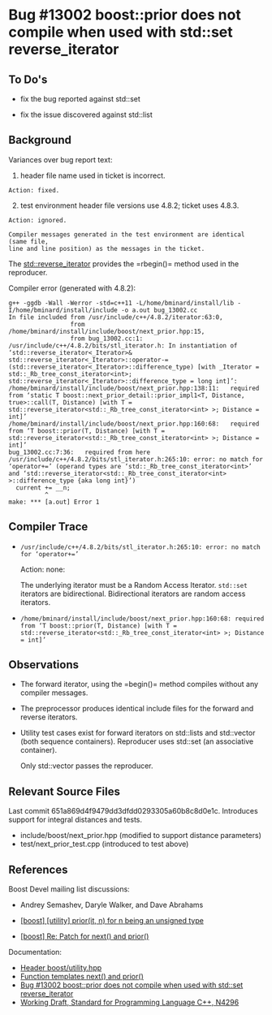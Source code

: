 # Bug #13002 boost::prior does not compile when used with std::set reverse_iterator

## To Do's

  - fix the bug reported against std::set

  - fix the issue discovered against std::list

## Background

Variances over bug report text: 

  1. header file name used in ticket is incorrect.

    Action: fixed.

  2. test environment header file versions use 4.8.2; ticket uses 4.8.3.

    Action: ignored.

    Compiler messages generated in the test environment are identical (same file,
    line and line position) as the messages in the ticket.

The [std::reverse_iterator](http://en.cppreference.com/w/cpp/iterator/reverse_iterator)
provides the =rbegin()= method used in the reproducer.

Compiler error (generated with 4.8.2):

```
g++ -ggdb -Wall -Werror -std=c++11 -L/home/bminard/install/lib -I/home/bminard/install/include -o a.out bug_13002.cc
In file included from /usr/include/c++/4.8.2/iterator:63:0,
                 from /home/bminard/install/include/boost/next_prior.hpp:15,
                 from bug_13002.cc:1:
/usr/include/c++/4.8.2/bits/stl_iterator.h: In instantiation of ‘std::reverse_iterator<_Iterator>& std::reverse_iterator<_Iterator>::operator-=(std::reverse_iterator<_Iterator>::difference_type) [with _Iterator = std::_Rb_tree_const_iterator<int>; std::reverse_iterator<_Iterator>::difference_type = long int]’:
/home/bminard/install/include/boost/next_prior.hpp:138:11:   required from ‘static T boost::next_prior_detail::prior_impl1<T, Distance, true>::call(T, Distance) [with T = std::reverse_iterator<std::_Rb_tree_const_iterator<int> >; Distance = int]’
/home/bminard/install/include/boost/next_prior.hpp:160:68:   required from ‘T boost::prior(T, Distance) [with T = std::reverse_iterator<std::_Rb_tree_const_iterator<int> >; Distance = int]’
bug_13002.cc:7:36:   required from here
/usr/include/c++/4.8.2/bits/stl_iterator.h:265:10: error: no match for ‘operator+=’ (operand types are ‘std::_Rb_tree_const_iterator<int>’ and ‘std::reverse_iterator<std::_Rb_tree_const_iterator<int> >::difference_type {aka long int}’)
  current += __n;
          ^
make: *** [a.out] Error 1
```

## Compiler Trace

  * `/usr/include/c++/4.8.2/bits/stl_iterator.h:265:10: error: no match for ‘operator+=’`

    Action: none:

    The underlying iterator must be a Random Access Iterator. `std::set`
    iterators are bidirectional. Bidirectional iterators are random access
    iterators.

  * `/home/bminard/install/include/boost/next_prior.hpp:160:68: required from ‘T boost::prior(T, Distance) [with T = std::reverse_iterator<std::_Rb_tree_const_iterator<int> >; Distance = int]’`

## Observations

  * The forward iterator, using the =begin()= method compiles without any compiler messages.

  * The preprocessor produces identical include files for the forward and reverse iterators.

  * Utility test cases exist for forward iterators on std::lists and std::vector
    (both sequence containers). Reproducer uses std::set (an associative container).

    Only std::vector passes the reproducer.

## Relevant Source Files

Last commit 651a869d4f9479dd3dfdd0293305a60b8c8d0e1c. Introduces support for integral distances and tests.

  * include/boost/next_prior.hpp (modified to support distance parameters)
  * test/next_prior_test.cpp (introduced to test above)

## References

Boost Devel mailing list discussions:

  - Andrey Semashev, Daryle Walker, and Dave Abrahams

  - [[boost] [utility] prior(it, n) for n being an unsigned type](https://lists.boost.org/Archives/boost/2014/06/214788.php)
  - [[boost] Re: Patch for next() and prior()](https://lists.boost.org/Archives/boost/2003/12/58074.php)

Documentation:

  - [Header boost/utility.hpp](http://www.boost.org/doc/libs/1_64_0/libs/utility/utility.htm)
  - [Function templates next() and prior()](http://www.boost.org/doc/libs/1_64_0/libs/utility/utility.htm#functions_next_prior)
  - [Bug #13002 boost::prior does not compile when used with std::set reverse_iterator](https://svn.boost.org/trac10/ticket/13002)
  - [Working Draft, Standard for Programming Language C++, N4296](http://www.open-std.org/jtc1/sc22/wg21/docs/papers/2014/n4296.pdf)
